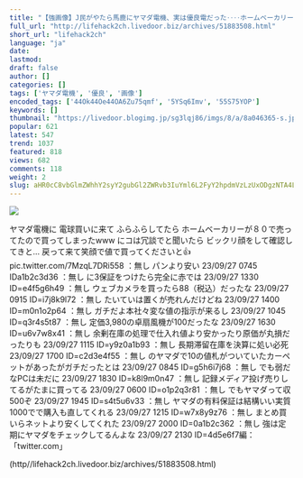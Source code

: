 ```yaml
---
title: "【強画像】J民がやたら馬鹿にヤマダ電機、実は優良電だった‥‥ホームベーカリーが80！？"
full_url: "http://lifehack2ch.livedoor.biz/archives/51883508.html"
short_url: "lifehack2ch"
language: "ja"
date: 
lastmod: 
draft: false
author: []
categories: []
tags: ['ヤマダ電機', '優良', '画像']
encoded_tags: ['44Ok44Oe44OA6Zu75qmf', '5YSq6Imv', '55S75YOP']
keywords: []
thumbnail: "https://livedoor.blogimg.jp/sg3lqj86/imgs/8/a/8a046365-s.jpg"
popular: 621
latest: 547
trend: 1037
featured: 818
views: 682
comments: 118
weight: 2
slug: aHR0cC8vbGlmZWhhY2syY2gubGl2ZWRvb3IuYml6L2FyY2hpdmVzLzUxODgzNTA4Lmh0bWw=
---
```


![](https://livedoor.blogimg.jp/sg3lqj86/imgs/8/a/8a046365-s.jpg)

ヤマダ電機に 電球買いに来て ふらふらしてたら ホームベーカリーが８０で売ってたので買ってしまったwww にコは冗談でと聞いたら ビックリ顔をして確認してきと… 戻って来て笑顔で値で買ってくださいと👍 pic.twitter.com/7MzqL7DRi558 ：無し パンより安い 23/09/27 0745 IDa1b2c3d36 ：無し に3保証をつけたら完全に赤では 23/09/27 1330 ID=e4f5g6h49 ：無し ウェブカメラを買ったら88（税込）だったな 23/09/27 0915 ID=i7j8k9l72 ：無し たいていは置くが売れんだけどね 23/09/27 1400 ID=m0n1o2p64 ：無し ガチだよ本社々変な値の指示が来るし 23/09/27 1045 ID=q3r4s5t87 ：無し 定価3,980の卓扇風機が100だったな 23/09/27 1630 ID=u6v7w8x41 ：無し 余剰在庫の処理で仕入れ値より安かったり原価が丸損だったりも 23/09/27 1115 ID=y9z0a1b93 ：無し 長期滞留在庫を決算に処い必死 23/09/27 1700 ID=c2d3e4f55 ：無し のヤマダで10の値札がついていたカーペットがあったがガチだったとは 23/09/27 0845 ID=g5h6i7j68 ：無し でも弱だなPCは未だに 23/09/27 1830 ID=k8l9m0n47 ：無し 記録メディア投げ売りしてるがたまに買ってる 23/09/27 0600 ID=o1p2q3r81 ：無し でもヤマダって収500ぞ 23/09/27 1945 ID=s4t5u6v33 ：無し ヤマダの有料保証は結構いい実質1000でで購入も直してくれる 23/09/27 1215 ID=w7x8y9z76 ：無し まとめ買いらネットより安くしてくれた 23/09/27 2000 ID=0a1b2c362 ：無し 強は定期にヤマダをチェックしてるんよな 23/09/27 2130 ID=4d5e6f7編：「twitter.com」

(http//lifehack2ch.livedoor.biz/archives/51883508.html)
